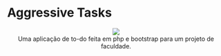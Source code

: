 # Aggressive Tasks


<p align="center"><img align="cetner" src="https://i.imgur.com/Vmi4oQ1.png"></br>Uma aplicação de to-do feita em php e bootstrap para um projeto de faculdade.</p>
